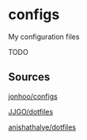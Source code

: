 # configs
My configuration files

TODO

## Sources

[jonhoo/configs](https://github.com/jonhoo/configs)

[JJGO/dotfiles](https://github.com/JJGO/dotfiles)

[anishathalye/dotfiles](https://github.com/anishathalye/dotfiles)
